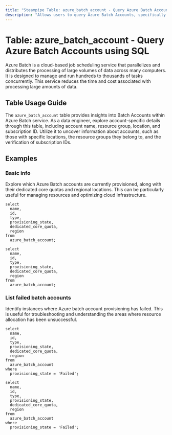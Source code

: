 ```yaml
---
title: "Steampipe Table: azure_batch_account - Query Azure Batch Accounts using SQL"
description: "Allows users to query Azure Batch Accounts, specifically retrieving details such as the account name, resource group, location, and subscription ID."
---
```


# Table: azure_batch_account - Query Azure Batch Accounts using SQL

Azure Batch is a cloud-based job scheduling service that parallelizes and distributes the processing of large volumes of data across many computers. It is designed to manage and run hundreds to thousands of tasks concurrently. This service reduces the time and cost associated with processing large amounts of data.

## Table Usage Guide

The `azure_batch_account` table provides insights into Batch Accounts within Azure Batch service. As a data engineer, explore account-specific details through this table, including account name, resource group, location, and subscription ID. Utilize it to uncover information about accounts, such as those with specific locations, the resource groups they belong to, and the verification of subscription IDs.

## Examples

### Basic info
Explore which Azure Batch accounts are currently provisioned, along with their dedicated core quotas and regional locations. This can be particularly useful for managing resources and optimizing cloud infrastructure.

```sql+postgres
select
  name,
  id,
  type,
  provisioning_state,
  dedicated_core_quota,
  region
from
  azure_batch_account;
```

```sql+sqlite
select
  name,
  id,
  type,
  provisioning_state,
  dedicated_core_quota,
  region
from
  azure_batch_account;
```

### List failed batch accounts
Identify instances where Azure batch account provisioning has failed. This is useful for troubleshooting and understanding the areas where resource allocation has been unsuccessful.

```sql+postgres
select
  name,
  id,
  type,
  provisioning_state,
  dedicated_core_quota,
  region
from
  azure_batch_account
where
  provisioning_state = 'Failed';
```

```sql+sqlite
select
  name,
  id,
  type,
  provisioning_state,
  dedicated_core_quota,
  region
from
  azure_batch_account
where
  provisioning_state = 'Failed';
```